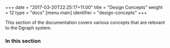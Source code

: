+++
date = "2017-03-20T22:25:17+11:00"
title = "Design Concepts"
weight = 12
type = "docs"
[menu.main]
  identifier = "design-concepts"
+++



This section of the documentation covers various concepts that are relevant to the Dgraph system.


### In this section